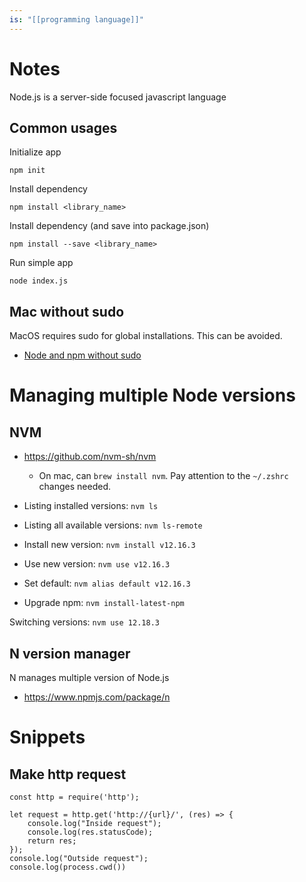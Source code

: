 ```yaml
---
is: "[[programming language]]"
---
```

# Notes
Node.js is a server-side focused javascript language

## Common usages
Initialize app
```
npm init
```

Install dependency
```
npm install <library_name>
```

Install dependency (and save into package.json)
```
npm install --save <library_name>
```

Run simple app
```
node index.js
```

## Mac without sudo
MacOS requires sudo for global installations. This can be avoided.
* [Node and npm without sudo](https://johnpapa.net/node-and-npm-without-sudo/)

# Managing multiple Node versions
## NVM
* https://github.com/nvm-sh/nvm
	* On mac, can `brew install nvm`. Pay attention to the `~/.zshrc` changes needed.

* Listing installed versions: ```nvm ls```
* Listing all available versions: ```nvm ls-remote```
* Install new version: ```nvm install v12.16.3```
* Use new version: ```nvm use v12.16.3```
* Set default: ```nvm alias default v12.16.3```
* Upgrade npm: `nvm install-latest-npm`

Switching versions: ```nvm use 12.18.3```

## N version manager
N manages multiple version of Node.js
* https://www.npmjs.com/package/n

# Snippets
## Make http request
```
const http = require('http');

let request = http.get('http://{url}/', (res) => { 
	console.log("Inside request");
	console.log(res.statusCode);
	return res;
});
console.log("Outside request");
console.log(process.cwd())
```
